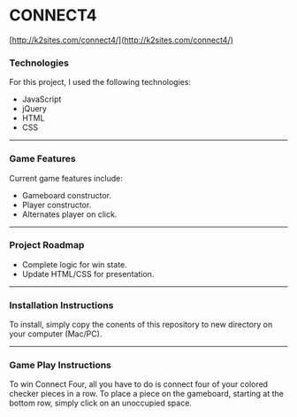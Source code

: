 # CONNECT4
[http://k2sites.com/connect4/](http://k2sites.com/connect4/)

### Technologies

For this project, I used the following technologies:

* JavaScript
* jQuery
* HTML
* CSS

---

### Game Features

Current game features include:

* Gameboard constructor.
* Player constructor.
* Alternates player on click.

---

### Project Roadmap

* Complete logic for win state.
* Update HTML/CSS for presentation.

---

### Installation Instructions

To install, simply copy the conents of this repository to new directory on your computer (Mac/PC).

---

### Game Play Instructions

To win Connect Four, all you have to do is connect four of your colored checker pieces in a row.
To place a piece on the gameboard, starting at the bottom row, simply click on an unoccupied space.
